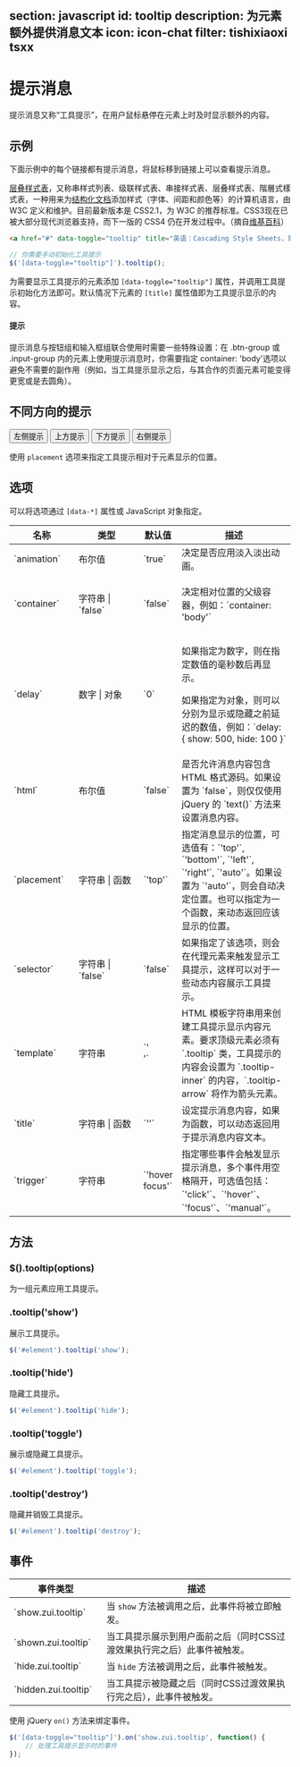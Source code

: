 ﻿section: javascript
id: tooltip
description: 为元素额外提供消息文本
icon: icon-chat
filter: tishixiaoxi tsxx
---

# 提示消息

提示消息又称“工具提示”，在用户鼠标悬停在元素上时及时显示额外的内容。

## 示例

下面示例中的每个链接都有提示消息，将鼠标移到链接上可以查看提示消息。

<example class="tooltip-demo">
  <p><a href="#" data-toggle="tooltip" title="英语：Cascading Style Sheets，简写CSS">层叠样式表</a>，又称串样式列表、级联样式表、串接样式表、层叠样式表、階層式樣式表，一种用来为<a href="#" data-toggle="tooltip" title="如HTML文档或XML应用">结构化文档</a>添加样式（字体、间距和颜色等）的计算机语言，由 W3C 定义和维护。目前最新版本是 CSS2.1，为 W3C 的推荐标准。CSS3现在已被大部分现代浏览器支持，而下一版的 CSS4 仍在开发过程中。（摘自<a href="https://zh.wikipedia.org/wiki/%E5%B1%82%E5%8F%A0%E6%A0%B7%E5%BC%8F%E8%A1%A8" data-toggle="tooltip" title="访问“层叠样式表”词条" target="_blank">维基百科</a>）</p>
</example>

```html
<a href="#" data-toggle="tooltip" title="英语：Cascading Style Sheets，简写CSS">层叠样式表</a>
```

```javascript
// 你需要手动初始化工具提示
$('[data-toggle="tooltip"]').tooltip();
```

为需要显示工具提示的元素添加 `[data-toggle="tooltip"]` 属性，并调用工具提示初始化方法即可。默认情况下元素的 `[title]` 属性值即为工具提示显示的内容。

<div class="alert alert-warning">
  <h4>提示</h4>
  <p>提示消息与按钮组和输入框组联合使用时需要一些特殊设置：在 .btn-group 或 .input-group 内的元素上使用提示消息时，你需要指定 container: 'body'选项以避免不需要的副作用（例如，当工具提示显示之后，与其合作的页面元素可能变得更宽或是去圆角）。</p>
</div>


## 不同方向的提示

<div class="example tooltip-demo">
  <button type="button" class="btn btn-default" data-toggle="tooltip" data-placement="left" title="" data-original-title="左侧提示内容">左侧提示</button> <button type="button" class="btn btn-default" data-toggle="tooltip" data-placement="top" title="" data-original-title="上方提示内容">上方提示</button> <button type="button" class="btn btn-default" data-toggle="tooltip" data-placement="bottom" title="" data-original-title="下方提示内容">下方提示</button> <button type="button" class="btn btn-default" data-toggle="tooltip" data-placement="right" title="" data-original-title="右侧提示内容">右侧提示</button>
</div>

使用 `placement` 选项来指定工具提示相对于元素显示的位置。

## 选项

可以将选项通过 `[data-*]` 属性或 JavaScript 对象指定。

<table class="table table-bordered table-hover">
  <thead>
    <tr>
      <th style="width: 100px;">名称</th>
      <th style="width: 100px;">类型</th>
      <th style="width: 50px;">默认值</th>
      <th>描述</th>
    </tr>
  </thead>
  <tbody>
    <tr>
      <td>`animation`</td>
      <td>布尔值</td>
      <td>`true`</td>
      <td>决定是否应用淡入淡出动画。</td>
    </tr>
    <tr>
      <td>`container`</td>
      <td>字符串 | `false`</td>
      <td>`false`</td>
      <td>
        <p>决定相对位置的父级容器，例如：`container: 'body'`</p>
      </td>
    </tr>
    <tr>
      <td>`delay`</td>
      <td>数字 | 对象</td>
      <td>`0`</td>
      <td>
        <p>如果指定为数字，则在指定数值的毫秒数后再显示。</p>
        <p>如果指定为对象，则可以分别为显示或隐藏之前延迟的数值，例如：`delay: { show: 500, hide: 100 }`</p>
      </td>
    </tr>
    <tr>
      <td>`html`</td>
      <td>布尔值</td>
      <td>`false`</td>
      <td>是否允许消息内容包含 HTML 格式源码。如果设置为 `false`，则仅仅使用 jQuery 的 `text()` 方法来设置消息内容。</td>
    </tr>
    <tr>
      <td>`placement`</td>
      <td>字符串 | 函数</td>
      <td>`'top'`</td>
      <td>指定消息显示的位置，可选值有：`'top'`, `'bottom'`, `'left'`, `'right'`, `'auto'`。如果设置为 `'auto'`，则会自动决定位置。也可以指定为一个函数，来动态返回应该显示的位置。</td>
    </tr>
    <tr>
      <td>`selector`</td>
      <td>字符串 | `false`</td>
      <td>`false`</td>
      <td>如果指定了该选项，则会在代理元素来触发显示工具提示，这样可以对于一些动态内容展示工具提示。</td>
    </tr>
    <tr>
      <td>`template`</td>
      <td>字符串</td>
      <td>`'<div class="tooltip"><div class="tooltip-arrow"></div><div class="tooltip-inner"></div></div>'`</td>
      <td>HTML 模板字符串用来创建工具提示显示内容元素。要求顶级元素必须有 `.tooltip` 类，工具提示的内容会设置为 `.tooltip-inner` 的内容，`.tooltip-arrow` 将作为箭头元素。</td>
    </tr>
    <tr>
      <td>`title`</td>
      <td>字符串 | 函数</td>
      <td>`''`</td>
      <td>设定提示消息内容，如果为函数，可以动态返回用于提示消息内容文本。</td>
    </tr>
    <tr>
      <td>`trigger`</td>
      <td>字符串</td>
      <td>`'hover focus'`</td>
      <td>指定哪些事件会触发显示提示消息，多个事件用空格隔开，可选值包括：`'click'`、`'hover'`、`'focus'`、`'manual'`。</td>
    </tr>
  </tbody>
</table>

## 方法

### <span class="code">$().tooltip(options)</span>

为一组元素应用工具提示。

### <span class="code">.tooltip('show')</span>

展示工具提示。

```javascript
$('#element').tooltip('show');
```

### <span class="code">.tooltip('hide')</span>

隐藏工具提示。

```javascript
$('#element').tooltip('hide');
```

### <span class="code">.tooltip('toggle')</span>

展示或隐藏工具提示。

```javascript
$('#element').tooltip('toggle');
```

### <span class="code">.tooltip('destroy')</span>

隐藏并销毁工具提示。

```javascript
$('#element').tooltip('destroy');
```

## 事件

<table class="table table-bordered table-hover">
  <thead>
    <tr>
      <th style="width: 150px;">事件类型</th>
      <th>描述</th>
    </tr>
  </thead>
  <tbody>
    <tr>
      <td>`show.zui.tooltip`</td>
      <td>当 <code>show</code> 方法被调用之后，此事件将被立即触发。</td>
    </tr>
    <tr>
      <td>`shown.zui.tooltip`</td>
      <td>当工具提示展示到用户面前之后（同时CSS过渡效果执行完之后）此事件被触发。</td>
    </tr>
    <tr>
      <td>`hide.zui.tooltip`</td>
      <td>当 <code>hide</code> 方法被调用之后，此事件被触发。</td>
    </tr>
    <tr>
      <td>`hidden.zui.tooltip`</td>
      <td>当工具提示被隐藏之后（同时CSS过渡效果执行完之后），此事件被触发。</td>
    </tr>
  </tbody>
</table>

使用 jQuery `on()` 方法来绑定事件。

```javascript
$('[data-toggle="tooltip"]').on('show.zui.tooltip', function() {
    // 处理工具提示显示时的事件
});
```

<script>
function afterPageLoad() {
    $('#pageContent [data-toggle="tooltip"]').tooltip();
}
</script>
